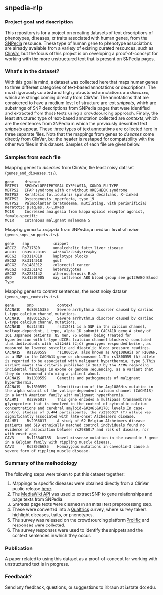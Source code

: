 ## snpedia-nlp

### Project goal and description

This repository is for a project on creating datasets of text descriptions of phenotypes, diseases, or traits associated with human genes, from the [SNPedia](https://www.snpedia.com/) resource. These type of human gene to phenotype associations are already available from a variety of existing curated resources, such as [ClinVar](https://www.ncbi.nlm.nih.gov/clinvar/), but the focus of this project is on developing a proof-of-concept for working with the more unstructured text that is present on SNPedia pages. 

### What's in the dataset?

With this goal in mind, a dataset was collected here that maps human genes to three different categories of text-based annotations or descriptions. The most rigorously curated and highly structured annotations are *diseases*, which are strings coming directly from ClinVar. The annotations that are considered to have a medium level of structure are text *snippets*, which are substrings of SNP descriptions from SNPedia pages that were identified and extracted from those texts using a crowdsourcing approach. Finally, the least structured type of text-based annotation collected are *contexts*, which are the sentences from SNPedia in which the previously described text *snippets* appear. These three types of text annotations are collected here in three separate files. Note that the mappings from genes to *diseases* come directly from ClinVar, but the header is reshaped for compatability with the other two files in this dataset. Samples of each file are given below.

### Samples from each file

Mapping genes to *diseases* from ClinVar, the least noisy dataset (`genes_and_diseases.tsv`).
```
gene     disease
MBTPS1   SPONDYLOEPIPHYSEAL DYSPLASIA, KONDO-FU TYPE
MBTPS2   IFAP syndrome with or without BRESHECK syndrome
MBTPS2   Keratosis follicularis spinulosa decalvans, X-linked
MBTPS2   Osteogenesis imperfecta, type 19
MBTPS2   Palmoplantar keratoderma, mutilating, with periorificial keratotic plaques, X-linked
MC1R     Increased analgesia from kappa-opioid receptor agonist, female-specific
MC1R     Cutaneous malignant melanoma 5
```

Mapping genes to *snippets* from SNPedia, a medium level of noise (`genes_snps_snippets.tsv`).
```
gene    snp           snippet
ABCC2   Rs717620      nonalcoholic fatty liver disease
ABCD1   Rs398123109   adrenoleukodystrophy
ABCG2   Rs3114018     haplotype blocks
ABCG2   Rs3114018     gout
ABCG2   Rs1481012     colorectal cancer
ABCG2   Rs2231142     heterozygotes
ABCG2   Rs2231142     Atherosclerosis Risk
ABO     Rs41302905    may influence ABO blood group see gs129ABO Blood Type
```

Mapping genes to *context* sentences, the most noisy dataset (`genes_snps_contexts.tsv`).
```
gene      snp           context
CACNA1C   Rs80315385    Severe arrhythmia disorder caused by cardiac L-type calcium channel mutations.
CACNA1C   Rs80315385    Severe arrhythmia disorder caused by cardiac L-type calcium channel mutations.
CACNA1D   Rs312481      rs312481 is a SNP in the calcium channel, voltage-dependent, L type, alpha 1D subunit CACNA1D gene.A study of 161 Japanese patients (85 men, 76 women) being treated for hypertension with L-type dCCBs (calcium channel blockers) concluded that individuals with rs312481 (C;C) genotypes responded better, as measured by lowered systolic and diastolic blood pressure readings.
CACNA1S   Rs1800559     rs1800559, also known as Arg1086His or R1086H, is a SNP in the CACNA1S gene on chromosome 1.The rs1800559 (A) allele is reported to be associated with malignant hyperthermia, type 5.This variant meets the criteria published in 2013 by the ACMG regarding incidental findings in exome or genome sequencing, as a variant that they do recommend informing a patient about.
CACNA1S   Rs1800559     Genetics and pathogenesis of malignant hyperthermia.
CACNA1S   Rs1800559     Identification of the Arg1086His mutation in the alpha subunit of the voltage-dependent calcium channel (CACNA1S) in a North American family with malignant hyperthermia.
CALHM1    Rs2986017     This gene encodes a multipass transmembrane glycoprotein that is involved in the control of cytosolic calcium concentrations and cerebral amyloid-&#206;&#178; levels.In case-control studies of 3,404 participants, the rs2986017 (T) allele was significantly associated with late-onset Alzheimers disease.
CALHM1    Rs2986017     A study of 62 Belgian Alzheimers disease patients and 519 ethnically matched control individuals found no evidence of association between rs2986017 and risk of disease, nor with onset age.
CAV3      Rs116840785   Novel missense mutation in the caveolin-3 gene in a Belgian family with rippling muscle disease.
CAV3      Rs28936685    Homozygous mutations in caveolin-3 cause a severe form of rippling muscle disease.
```



### Summary of the methodology

The following steps were taken to put this dataset together:

1. Mappings to specific diseases were obtained directly from a ClinVar public release [here]( https://ftp.ncbi.nlm.nih.gov/pub/clinvar/gene_condition_source_id).
2. The [MediaWiki API](https://www.mediawiki.org/wiki/API:Main_page) was used to extract SNP to gene relationships and page texts from SNPedia.
3. SNPedia page texts were cleaned in an initial text preprocessing step.
4. These were converted into a [Qualtrics](https://www.qualtrics.com/) survey, where survey takers highlight diseases, traits, or phenotypes.
5. The survey was released on the crowdsourcing platform [Prolific](https://www.prolific.co/) and responses were collected.
6. The survey responses were used to identify the snippets and the context sentences in which they occur.


### Publication
A paper related to using this dataset as a proof-of-concept for working with unstructured text is in progress.


### Feedback?
Send any feedback, questions, or suggestions to irbraun at iastate dot edu.
